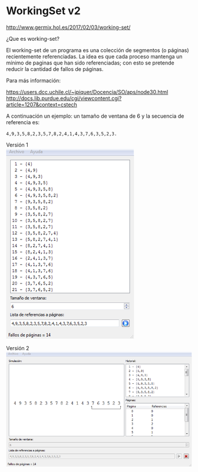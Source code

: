 # WorkingSet v2

<http://www.germix.hol.es/2017/02/03/working-set/>

¿Que es working-set?

El working-set de un programa es una colección de segmentos (o páginas) recientemente referenciadas. La idea es que cada proceso mantenga un mínimo de paginas que han sido referenciadas; con esto se pretende reducir la cantidad de fallos de páginas.

Para más información:

<https://users.dcc.uchile.cl/~jpiquer/Docencia/SO/aps/node30.html>  
<http://docs.lib.purdue.edu/cgi/viewcontent.cgi?article=1207&context=cstech>  

A continuación un ejemplo: un tamaño de ventana de 6 y la secuencia de referencia es:

```
4,9,3,5,8,2,3,5,7,8,2,4,1,4,3,7,6,3,5,2,3.
```

Versión 1  
![](../images/WorkingSet.png)  

Versión 2  
![](../images/WorkingSet2.png)  
